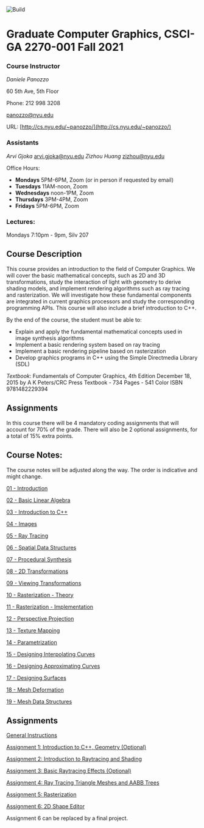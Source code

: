![Build](https://github.com/danielepanozzo/cg/workflows/Build/badge.svg)

# Graduate Computer Graphics, CSCI-GA 2270-001 Fall 2021

### Course Instructor
*Daniele Panozzo*

60 5th Ave, 5th Floor

Phone: 212 998 3208

[panozzo@nyu.edu](mailto:panozzo@nyu.edu)

URL: [http://cs.nyu.edu/~panozzo/](http://cs.nyu.edu/~panozzo/)

### Assistants
*Arvi Gjoka*
[arvi.gjoka@nyu.edu](mailto:arvi.gjoka@nyu.edu)
*Zizhou Huang*
[zizhou@nyu.edu](mailto:zizhou@nyu.edu)

Office Hours: 
* **Mondays**  5PM-6PM, Zoom (or in person if requested by email)
* **Tuesdays** 11AM-noon, Zoom 
* **Wednesdays** noon-1PM, Zoom 
* **Thursdays** 3PM-4PM, Zoom 
* **Fridays** 5PM-6PM, Zoom 

### Lectures:
Mondays 7:10pm - 9pm, Silv 207

## Course Description

This course provides an introduction to the field of Computer Graphics. We will cover the basic mathematical concepts, such as 2D and 3D transformations, study the interaction of light with geometry to derive  shading models, and implement rendering algorithms such as ray tracing and rasterization. We will investigate how these fundamental components are integrated in current graphics processors and study the corresponding programming APIs. This course will also include a brief introduction to C++.

By the end of the course, the student must be able to:

* Explain and apply the fundamental mathematical concepts used in  image synthesis algorithms
* Implement a basic rendering system based on ray tracing
* Implement a basic rendering pipeline based on rasterization
* Develop graphics programs in C++ using the Simple Directmedia Library (SDL)

*Textbook*:
Fundamentals of Computer Graphics, 4th Edition
December 18, 2015 by A K Peters/CRC Press
Textbook - 734 Pages - 541 Color
ISBN 9781482229394

## Assignments

In this course there will be 4 mandatory coding assignments that will account for 70% of the grade. There will also be 2 optional assignments, for a total of 15% extra points.

## Course Notes:

The course notes will be adjusted along the way. The order is indicative and might change.

[01 - Introduction](https://www.icloud.com/keynote/0Bi3HXvG70bpshIbt1t9PnGmw#01_-_Introduction_to_Computer_Graphics)

[02 - Basic Linear Algebra](https://www.icloud.com/keynote/0bR6rH_qhMGyack3AvOLN9KpA#02_-_Basic_Linear_Algebra)

[03 - Introduction to C++](https://www.icloud.com/keynote/0g2wBvEMQe7c4KRNidmCT44rQ#03_-_C++)

[04 - Images](https://www.icloud.com/keynote/078471RTY56oFkHbVjhquf4Lg#04_-_Images)

[05 - Ray Tracing](https://www.icloud.com/keynote/0Xt7leP_xqOA9pEE24U9-q5vg#05_-_Ray_Tracing)

[06 - Spatial Data Structures](https://www.icloud.com/keynote/0WGDZa8VZoXxqlLSq2gp_G_Rw#06_-_Spatial_Data_Structures)

[07 - Procedural Synthesis](https://www.icloud.com/keynote/0RV7ZnHhuQCWAHlj29VpmmLKQ#07_-_Procedural_Synthesis)

[08 - 2D Transformations](https://www.icloud.com/keynote/0hdbFFSx6TrJSzmICBf4Yjo2g#08_-_2D_Transformations)

[09 - Viewing Transformations](https://www.icloud.com/keynote/0DlviF0tU_vb8pn-w6qoN3OaA#09_-_Viewing_Transformations)

[10 - Rasterization - Theory](https://www.icloud.com/keynote/0gwK2pQbGYorL7xXpoAlb8xog#10_-_Rasterization_-_Theory)

[11 - Rasterization - Implementation](https://www.icloud.com/keynote/0WuGGx7-YzpkpxN5lyMvQyHew#11_-_Rasterization_-_Implementation)

[12 - Perspective Projection](https://www.icloud.com/keynote/0qLSBn6y3y4Fn-tvY_ZOtKlFQ#12_-_Perspective_Projection)

[13 - Texture Mapping](https://www.icloud.com/keynote/0DYWwAzDUEQC5AMmDMIrFyI0w#13_-_Texture_Mapping)

[14 - Parametrization](https://www.icloud.com/keynote/06w_Cnj7E81JLB76Pl1tSjiqg#14_-_Parametrization)

[15 - Designing Interpolating Curves](https://www.icloud.com/keynote/0ztivLSI82_YZgJLkU3MsemQQ#15_-_Designing_Interpolating_Curves)

[16 - Designing Approximating Curves](https://www.icloud.com/keynote/0KOu9icbYhEryoNeTVsjftmRQ#16_-_Designing_Approximating_Curves)

[17 - Designing Surfaces](https://www.icloud.com/keynote/0fjx3PAnYzwWgrgiIXEJI7K6g#17_-_Designing_Surfaces)

[18 - Mesh Deformation](https://www.icloud.com/keynote/0i9XXnime7phhNqYRM1m-a7FA#18_-_Mesh_Deformation)

[19 - Mesh Data Structures](https://www.icloud.com/keynote/07fbGW6rsRjxWrmTu3M8kDgvA#19_-_Mesh_Data_Structures)


## Assignments

[General Instructions](https://github.com/danielepanozzo/cg/tree/master/RULES.md)

[Assignment 1: Introduction to C++, Geometry (Optional)](https://github.com/danielepanozzo/cg/tree/master/Assignment_1)

[Assignment 2: Introduction to Raytracing and Shading](https://github.com/danielepanozzo/cg/tree/master/Assignment_2)

[Assignment 3: Basic Raytracing Effects (Optional)](https://github.com/danielepanozzo/cg/tree/master/Assignment_3)

[Assignment 4: Ray Tracing Triangle Meshes and AABB Trees](https://github.com/danielepanozzo/cg/tree/master/Assignment_4)

[Assignment 5: Rasterization](https://github.com/danielepanozzo/cg/tree/master/Assignment_5)

[Assignment 6: 2D Shape Editor](https://github.com/danielepanozzo/cg/tree/master/Assignment_6)

Assignment 6 can be replaced by a final project.
